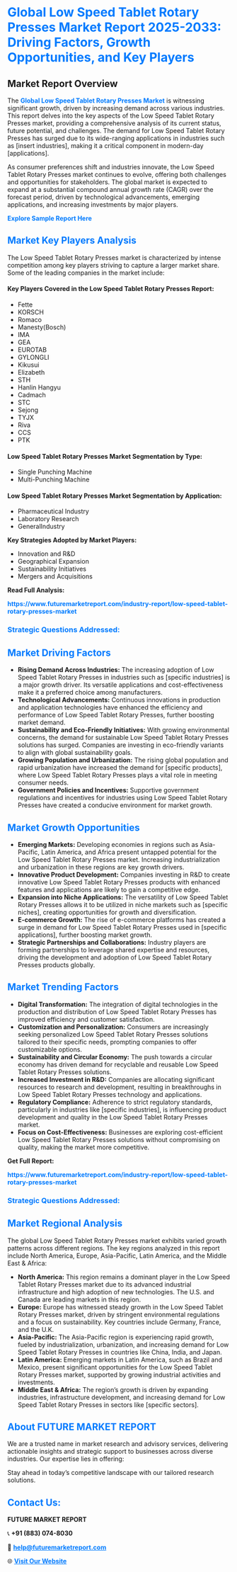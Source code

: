 <h1 style="color: #007BFF;">Global Low Speed Tablet Rotary Presses Market Report 2025-2033: Driving Factors, Growth Opportunities, and Key Players</h1>

<section id="overview">
<h2>Market Report Overview</h2>
<p>The <a href="https://www.futuremarketreport.com/industry-report/low-speed-tablet-rotary-presses-market" style="color: #007BFF; text-decoration: none;"><strong>Global Low Speed Tablet Rotary Presses Market</strong></a> is witnessing significant growth, driven by increasing demand across various industries. This report delves into the key aspects of the Low Speed Tablet Rotary Presses market, providing a comprehensive analysis of its current status, future potential, and challenges. The demand for Low Speed Tablet Rotary Presses has surged due to its wide-ranging applications in industries such as [insert industries], making it a critical component in modern-day [applications].</p>
<p>As consumer preferences shift and industries innovate, the Low Speed Tablet Rotary Presses market continues to evolve, offering both challenges and opportunities for stakeholders. The global market is expected to expand at a substantial compound annual growth rate (CAGR) over the forecast period, driven by technological advancements, emerging applications, and increasing investments by major players.</p>
</section>

<section id="overview">
<p><a href="https://www.futuremarketreport.com/request-sample/reportId=42726" style="color: #007BFF; text-decoration: none;"><strong>Explore Sample Report Here</strong></a></p>
</section>

<section id="key-players">
<h2 style="color: #007BFF;">Market Key Players Analysis</h2>
<p>The Low Speed Tablet Rotary Presses market is characterized by intense competition among key players striving to capture a larger market share. Some of the leading companies in the market include:</p>
<h4>Key Players Covered in the Low Speed Tablet Rotary Presses Report:</h4>
<ul><li>Fette</li><li>KORSCH</li><li>Romaco</li><li>Manesty(Bosch)</li><li>IMA</li><li>GEA</li><li>EUROTAB</li><li>GYLONGLI</li><li>Kikusui</li><li>Elizabeth</li><li>STH</li><li>Hanlin Hangyu</li><li>Cadmach</li><li>STC</li><li>Sejong</li><li>TYJX</li><li>Riva</li><li>CCS</li><li>PTK</li></ul>
<h4>Low Speed Tablet Rotary Presses Market Segmentation by Type:</h4>
<ul><li>Single Punching Machine</li><li>Multi-Punching Machine</li></ul>

<h4>Low Speed Tablet Rotary Presses Market Segmentation by Application:</h4>
<ul><li>Pharmaceutical Industry</li><li>Laboratory Research</li><li>GeneralIndustry</li></ul>
<p><strong>Key Strategies Adopted by Market Players:</strong></p>
<ul>
<li>Innovation and R&D</li>
<li>Geographical Expansion</li>
<li>Sustainability Initiatives</li>
<li>Mergers and Acquisitions</li>
</ul>
</section>

<section>
<p><strong>Read Full Analysis: </strong></p><a href="https://www.futuremarketreport.com/industry-report/low-speed-tablet-rotary-presses-market" style="color: #007BFF; text-decoration: none;"><strong>https://www.futuremarketreport.com/industry-report/low-speed-tablet-rotary-presses-market</strong></a>
<h3 style="color: #007BFF;">Strategic Questions Addressed:</h3>
</section>

<section id="driving-factors">
<h2 style="color: #007BFF;">Market Driving Factors</h2>
<ul>
<li><strong>Rising Demand Across Industries:</strong> The increasing adoption of Low Speed Tablet Rotary Presses in industries such as [specific industries] is a major growth driver. Its versatile applications and cost-effectiveness make it a preferred choice among manufacturers.</li>
<li><strong>Technological Advancements:</strong> Continuous innovations in production and application technologies have enhanced the efficiency and performance of Low Speed Tablet Rotary Presses, further boosting market demand.</li>
<li><strong>Sustainability and Eco-Friendly Initiatives:</strong> With growing environmental concerns, the demand for sustainable Low Speed Tablet Rotary Presses solutions has surged. Companies are investing in eco-friendly variants to align with global sustainability goals.</li>
<li><strong>Growing Population and Urbanization:</strong> The rising global population and rapid urbanization have increased the demand for [specific products], where Low Speed Tablet Rotary Presses plays a vital role in meeting consumer needs.</li>
<li><strong>Government Policies and Incentives:</strong> Supportive government regulations and incentives for industries using Low Speed Tablet Rotary Presses have created a conducive environment for market growth.</li>
</ul>
</section>

<section id="growth-opportunities">
<h2 style="color: #007BFF;">Market Growth Opportunities</h2>
<ul>
<li><strong>Emerging Markets:</strong> Developing economies in regions such as Asia-Pacific, Latin America, and Africa present untapped potential for the Low Speed Tablet Rotary Presses market. Increasing industrialization and urbanization in these regions are key growth drivers.</li>
<li><strong>Innovative Product Development:</strong> Companies investing in R&D to create innovative Low Speed Tablet Rotary Presses products with enhanced features and applications are likely to gain a competitive edge.</li>
<li><strong>Expansion into Niche Applications:</strong> The versatility of Low Speed Tablet Rotary Presses allows it to be utilized in niche markets such as [specific niches], creating opportunities for growth and diversification.</li>
<li><strong>E-commerce Growth:</strong> The rise of e-commerce platforms has created a surge in demand for Low Speed Tablet Rotary Presses used in [specific applications], further boosting market growth.</li>
<li><strong>Strategic Partnerships and Collaborations:</strong> Industry players are forming partnerships to leverage shared expertise and resources, driving the development and adoption of Low Speed Tablet Rotary Presses products globally.</li>
</ul>
</section>

<section id="trending-factors">
<h2 style="color: #007BFF;">Market Trending Factors</h2>
<ul>
<li><strong>Digital Transformation:</strong> The integration of digital technologies in the production and distribution of Low Speed Tablet Rotary Presses has improved efficiency and customer satisfaction.</li>
<li><strong>Customization and Personalization:</strong> Consumers are increasingly seeking personalized Low Speed Tablet Rotary Presses solutions tailored to their specific needs, prompting companies to offer customizable options.</li>
<li><strong>Sustainability and Circular Economy:</strong> The push towards a circular economy has driven demand for recyclable and reusable Low Speed Tablet Rotary Presses solutions.</li>
<li><strong>Increased Investment in R&D:</strong> Companies are allocating significant resources to research and development, resulting in breakthroughs in Low Speed Tablet Rotary Presses technology and applications.</li>
<li><strong>Regulatory Compliance:</strong> Adherence to strict regulatory standards, particularly in industries like [specific industries], is influencing product development and quality in the Low Speed Tablet Rotary Presses market.</li>
<li><strong>Focus on Cost-Effectiveness:</strong> Businesses are exploring cost-efficient Low Speed Tablet Rotary Presses solutions without compromising on quality, making the market more competitive.</li>
</ul>
</section>

<section>
<p><strong>Get Full Report: </strong></p><a href="https://www.futuremarketreport.com/industry-report/low-speed-tablet-rotary-presses-market" style="color: #007BFF; text-decoration: none;"><strong>https://www.futuremarketreport.com/industry-report/low-speed-tablet-rotary-presses-market</strong></a>
<h3 style="color: #007BFF;">Strategic Questions Addressed:</h3>
</section>


<section id="regional-analysis">
<h2 style="color: #007BFF;">Market Regional Analysis</h2>
<p>The global Low Speed Tablet Rotary Presses market exhibits varied growth patterns across different regions. The key regions analyzed in this report include North America, Europe, Asia-Pacific, Latin America, and the Middle East & Africa:</p>
<ul>
<li><strong>North America:</strong> This region remains a dominant player in the Low Speed Tablet Rotary Presses market due to its advanced industrial infrastructure and high adoption of new technologies. The U.S. and Canada are leading markets in this region.</li>
<li><strong>Europe:</strong> Europe has witnessed steady growth in the Low Speed Tablet Rotary Presses market, driven by stringent environmental regulations and a focus on sustainability. Key countries include Germany, France, and the U.K.</li>
<li><strong>Asia-Pacific:</strong> The Asia-Pacific region is experiencing rapid growth, fueled by industrialization, urbanization, and increasing demand for Low Speed Tablet Rotary Presses in countries like China, India, and Japan.</li>
<li><strong>Latin America:</strong> Emerging markets in Latin America, such as Brazil and Mexico, present significant opportunities for the Low Speed Tablet Rotary Presses market, supported by growing industrial activities and investments.</li>
<li><strong>Middle East & Africa:</strong> The region’s growth is driven by expanding industries, infrastructure development, and increasing demand for Low Speed Tablet Rotary Presses in sectors like [specific sectors].</li>
</ul>
</section>

<footer>
<h2 style="color: #007BFF;">About FUTURE MARKET REPORT</h2>
<p>We are a trusted name in market research and advisory services, delivering actionable insights and strategic support to businesses across diverse industries. Our expertise lies in offering:</p>

<p>Stay ahead in today’s competitive landscape with our tailored research solutions.</p>

<h2 style="color: #007BFF;">Contact Us:</h2>
<p><strong>FUTURE MARKET REPORT</strong></p>
<p>📞 <strong>+91 (883) 074-8030</strong></p>
<p>📧 <strong><a href="mailto:help@futuremarketreport.com" style="color: #007BFF;">help@futuremarketreport.com</a></strong></p>
<p>🌐 <strong><a href="https://www.futuremarketreport.com/" style="color: #007BFF;">Visit Our Website</a></strong></p>
</footer>
